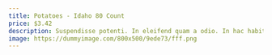 ```yaml
---
title: Potatoes - Idaho 80 Count
price: $3.42
description: Suspendisse potenti. In eleifend quam a odio. In hac habitasse platea dictumst.
image: https://dummyimage.com/800x500/9ede73/fff.png
---
```

